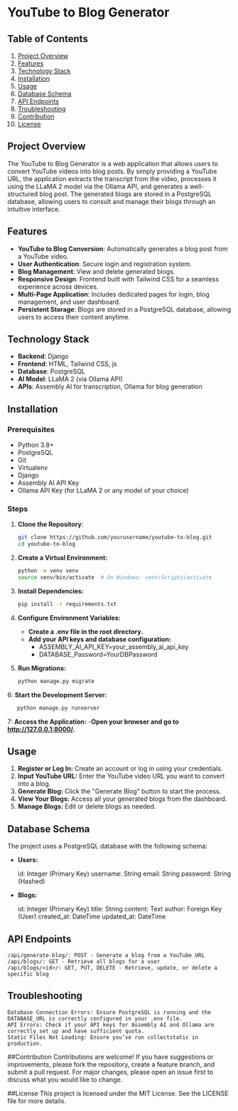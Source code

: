 # YouTube to Blog Generator

## Table of Contents

1. [Project Overview](#project-overview)
2. [Features](#features)
3. [Technology Stack](#technology-stack)
4. [Installation](#installation)
5. [Usage](#usage)
6. [Database Schema](#database-schema)
7. [API Endpoints](#api-endpoints)
8. [Troubleshooting](#troubleshooting)
9. [Contribution](#contribution)
10. [License](#license)


## Project Overview

The YouTube to Blog Generator is a web application that allows users to convert YouTube videos into blog posts. By simply providing a YouTube URL, the application extracts the transcript from the video, processes it using the LLaMA 2 model via the Ollama API, and generates a well-structured blog post. The generated blogs are stored in a PostgreSQL database, allowing users to consult and manage their blogs through an intuitive interface.

## Features

- **YouTube to Blog Conversion**: Automatically generates a blog post from a YouTube video.
- **User Authentication**: Secure login and registration system.
- **Blog Management**: View and delete generated blogs.
- **Responsive Design**: Frontend built with Tailwind CSS for a seamless experience across devices.
- **Multi-Page Application**: Includes dedicated pages for login, blog management, and user dashboard.
- **Persistent Storage**: Blogs are stored in a PostgreSQL database, allowing users to access their content anytime.

## Technology Stack

- **Backend**: Django
- **Frontend**: HTML, Tailwind CSS, js
- **Database**: PostgreSQL
- **AI Model**: LLaMA 2 (via Ollama API)
- **APIs**: Assembly AI for transcription, Ollama for blog generation

## Installation

### Prerequisites

- Python 3.8+
- PostgreSQL
- Git
- Virtualenv
- Django
- Assembly AI API Key
- Ollama API Key (for LLaMA 2 or any model of your choice)

### Steps

1. **Clone the Repository**:

   ```bash
   git clone https://github.com/yourusername/youtube-to-blog.git
   cd youtube-to-blog

2. **Create a Virtual Environment:**
   ```bash
   python -m venv venv
   source venv/bin/activate  # On Windows: venv\Scripts\activate
3. **Install Dependencies:**
  
   ```bash
   pip install -r requirements.txt

4. **Configure Environment Variables:**

    - **Create a .env file in the root directory.**
    - **Add your API keys and database configuration:**
       - ASSEMBLY_AI_API_KEY=your_assembly_ai_api_key
       - DATABASE_Password=YourDBPassword

5. **Run Migrations:**
   ```python
   python manage.py migrate
   ```

6: **Start the Development Server:**
  ```python
     python manage.py runserver
   ```


7: **Access the Application:**
  -**Open your browser and go to http://127.0.0.1:8000/.** 


## Usage
1. **Register or Log In:** Create an account or log in using your credentials.
2. **Input YouTube URL:** Enter the YouTube video URL you want to convert into a blog.
3. **Generate Blog:** Click the "Generate Blog" button to start the process.
4. **View Your Blogs:** Access all your generated blogs from the dashboard.
5. **Manage Blogs:** Edit or delete blogs as needed.

## Database Schema
The project uses a PostgreSQL database with the following schema:

- **Users:**

    id: Integer (Primary Key)
    username: String
    email: String
    password: String (Hashed)
- **Blogs:**

    id: Integer (Primary Key)
    title: String
    content: Text
    author: Foreign Key (User)
    created_at: DateTime
    updated_at: DateTime
## API Endpoints
    /api/generate-blog/: POST - Generate a blog from a YouTube URL
    /api/blogs/: GET - Retrieve all blogs for a user
    /api/blogs/<id>/: GET, PUT, DELETE - Retrieve, update, or delete a specific blog

## Troubleshooting
    Database Connection Errors: Ensure PostgreSQL is running and the DATABASE_URL is correctly configured in your .env file.
    API Errors: Check if your API keys for Assembly AI and Ollama are correctly set up and have sufficient quota.
    Static Files Not Loading: Ensure you’ve run collectstatic in production.
##Contribution
    Contributions are welcome! If you have suggestions or improvements, please fork the repository, create a feature branch, and submit a pull request. For major changes, please open an issue first to discuss what you would like to change.

##License
    This project is licensed under the MIT License. See the LICENSE file for more details.



